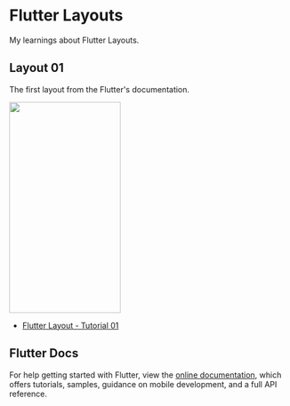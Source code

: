 # Flutter Layouts

My learnings about Flutter Layouts.

## Layout 01

The first layout from the Flutter's documentation.

<img src="https://flutter.dev/assets/ui/layout/lakes-2e8707102ca4f56f44e40ce3703606e1600ac1574fe5544c0f2d96f966bed853.jpg" width="200" height="380" />

- [Flutter Layout - Tutorial 01](https://flutter.dev/docs/development/ui/layout/tutorial)


## Flutter Docs
For help getting started with Flutter, view the
[online documentation](https://flutter.dev/docs), which offers tutorials,
samples, guidance on mobile development, and a full API reference.
